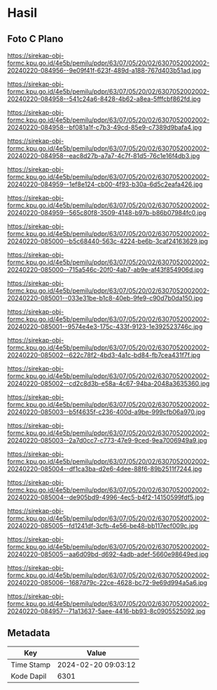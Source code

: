 # Hasil

## Foto C Plano

https://sirekap-obj-formc.kpu.go.id/4e5b/pemilu/pdpr/63/07/05/20/02/6307052002002-20240220-084956--9e09f41f-623f-489d-a188-767d403b51ad.jpg

https://sirekap-obj-formc.kpu.go.id/4e5b/pemilu/pdpr/63/07/05/20/02/6307052002002-20240220-084958--541c24a6-8428-4b62-a8ea-5fffcbf862fd.jpg

https://sirekap-obj-formc.kpu.go.id/4e5b/pemilu/pdpr/63/07/05/20/02/6307052002002-20240220-084958--bf081a1f-c7b3-49cd-85e9-c7389d9bafa4.jpg

https://sirekap-obj-formc.kpu.go.id/4e5b/pemilu/pdpr/63/07/05/20/02/6307052002002-20240220-084958--eac8d27b-a7a7-4c7f-81d5-76c1e16f4db3.jpg

https://sirekap-obj-formc.kpu.go.id/4e5b/pemilu/pdpr/63/07/05/20/02/6307052002002-20240220-084959--1ef8e124-cb00-4f93-b30a-6d5c2eafa426.jpg

https://sirekap-obj-formc.kpu.go.id/4e5b/pemilu/pdpr/63/07/05/20/02/6307052002002-20240220-084959--565c80f8-3509-4148-b97b-b86b07984fc0.jpg

https://sirekap-obj-formc.kpu.go.id/4e5b/pemilu/pdpr/63/07/05/20/02/6307052002002-20240220-085000--b5c68440-563c-4224-be6b-3caf24163629.jpg

https://sirekap-obj-formc.kpu.go.id/4e5b/pemilu/pdpr/63/07/05/20/02/6307052002002-20240220-085000--715a546c-20f0-4ab7-ab9e-af43f854906d.jpg

https://sirekap-obj-formc.kpu.go.id/4e5b/pemilu/pdpr/63/07/05/20/02/6307052002002-20240220-085001--033e31be-b1c8-40eb-9fe9-c90d7b0da150.jpg

https://sirekap-obj-formc.kpu.go.id/4e5b/pemilu/pdpr/63/07/05/20/02/6307052002002-20240220-085001--9574e4e3-175c-433f-9123-1e392523746c.jpg

https://sirekap-obj-formc.kpu.go.id/4e5b/pemilu/pdpr/63/07/05/20/02/6307052002002-20240220-085002--622c78f2-4bd3-4a1c-bd84-fb7cea431f7f.jpg

https://sirekap-obj-formc.kpu.go.id/4e5b/pemilu/pdpr/63/07/05/20/02/6307052002002-20240220-085002--cd2c8d3b-e58a-4c67-94ba-2048a3635360.jpg

https://sirekap-obj-formc.kpu.go.id/4e5b/pemilu/pdpr/63/07/05/20/02/6307052002002-20240220-085003--b5f4635f-c236-400d-a9be-999cfb06a970.jpg

https://sirekap-obj-formc.kpu.go.id/4e5b/pemilu/pdpr/63/07/05/20/02/6307052002002-20240220-085003--2a7d0cc7-c773-47e9-9ced-9ea7006949a9.jpg

https://sirekap-obj-formc.kpu.go.id/4e5b/pemilu/pdpr/63/07/05/20/02/6307052002002-20240220-085004--df1ca3ba-d2e6-4dee-88f6-89b2511f7244.jpg

https://sirekap-obj-formc.kpu.go.id/4e5b/pemilu/pdpr/63/07/05/20/02/6307052002002-20240220-085004--de905bd9-4996-4ec5-b4f2-14150599fdf5.jpg

https://sirekap-obj-formc.kpu.go.id/4e5b/pemilu/pdpr/63/07/05/20/02/6307052002002-20240220-085005--fd1241df-3cfb-4e56-be48-bb117ecf009c.jpg

https://sirekap-obj-formc.kpu.go.id/4e5b/pemilu/pdpr/63/07/05/20/02/6307052002002-20240220-085005--aa6d09bd-d692-4adb-adef-5660e98649ed.jpg

https://sirekap-obj-formc.kpu.go.id/4e5b/pemilu/pdpr/63/07/05/20/02/6307052002002-20240220-085006--1687d79c-22ce-4628-bc72-9e69d994a5a6.jpg

https://sirekap-obj-formc.kpu.go.id/4e5b/pemilu/pdpr/63/07/05/20/02/6307052002002-20240220-084957--71a13637-5aee-4416-bb93-8c0905525092.jpg


## Metadata

| Key        | Value               |
| ---------- | ------------------- |
| Time Stamp | 2024-02-20 09:03:12 |
| Kode Dapil | 6301                |



